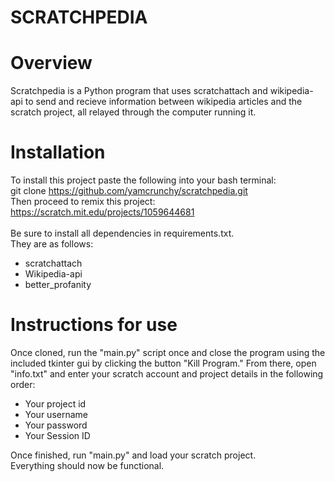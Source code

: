 # SCRATCHPEDIA

# Overview

Scratchpedia is a Python program that uses scratchattach and wikipedia-api to send and recieve information between wikipedia articles and the scratch project, all relayed through the computer running it.

# Installation

To install this project paste the following into your bash terminal:  
git clone https://github.com/yamcrunchy/scratchpedia.git <br>
Then proceed to remix this project: https://scratch.mit.edu/projects/1059644681 <br>
<br> Be sure to install all dependencies in requirements.txt.<br>
They are as follows:  

- scratchattach
- Wikipedia-api
- better_profanity

# Instructions for use

Once cloned, run the "main.py" script once and close the program using the included tkinter gui by clicking the button "Kill Program."
From there, open "info.txt" and enter your scratch account and project details in the following order:

- Your project id
- Your username
- Your password
- Your Session ID

Once finished, run "main.py" and load your scratch project.  
Everything should now be functional.

